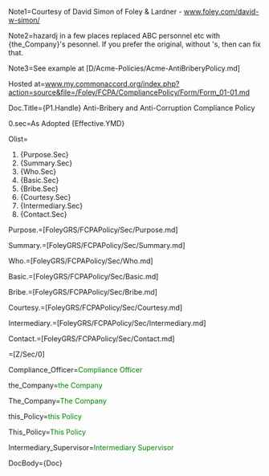 Note1=Courtesy of David Simon of Foley & Lardner - www.foley.com/david-w-simon/

Note2=hazardj in a few places replaced ABC personnel etc with {the_Company}'s pesonnel.  If you prefer the original, without 's, then can fix that.

Note3=See example at [D/Acme-Policies/Acme-AntiBriberyPolicy.md]

Hosted at=www.my.commonaccord.org/index.php?action=source&file=/Foley/FCPA/CompliancePolicy/Form/Form_01-01.md

Doc.Title={P1.Handle} Anti-Bribery and Anti-Corruption Compliance Policy

0.sec=As Adopted {Effective.YMD}

Olist=<ol><li>{Purpose.Sec}<li>{Summary.Sec}<li>{Who.Sec}<li>{Basic.Sec}<li>{Bribe.Sec}<li>{Courtesy.Sec}<li>{Intermediary.Sec}<li>{Contact.Sec}</ol>

Purpose.=[FoleyGRS/FCPAPolicy/Sec/Purpose.md]

Summary.=[FoleyGRS/FCPAPolicy/Sec/Summary.md]

Who.=[FoleyGRS/FCPAPolicy/Sec/Who.md]

Basic.=[FoleyGRS/FCPAPolicy/Sec/Basic.md]

Bribe.=[FoleyGRS/FCPAPolicy/Sec/Bribe.md]

Courtesy.=[FoleyGRS/FCPAPolicy/Sec/Courtesy.md]

Intermediary.=[FoleyGRS/FCPAPolicy/Sec/Intermediary.md]

Contact.=[FoleyGRS/FCPAPolicy/Sec/Contact.md]

=[Z/Sec/0]

Compliance_Officer=<font style="color:green;">Compliance Officer</font>

the_Company=<font style="color:green;">the Company</font>

The_Company=<font style="color:green;">The Company</font>

this_Policy=<font style="color:green;">this Policy</font>

This_Policy=<font style="color:green;">This Policy</font>

Intermediary_Supervisor=<font style="color:green;">Intermediary Supervisor</font>

DocBody=<!DOCTYPE html><html><head><style>li (Curly-)margin: 15px;(-Curly) ol (Curly-)list-style-type: upper-roman; (-Curly) ol ol (Curly-)list-style-type: disc;(-Curly) ol ol ol (Curly-)list-style-type: decimal;(-Curly)</style></head><body>{Doc}